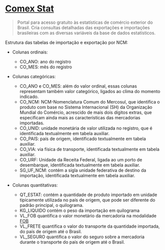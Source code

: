 # [Comex Stat](http://comexstat.mdic.gov.br/pt/home)

> Portal para acesso gratuito às estatísticas de comércio exterior do Brasil. Cria consultas detalhadas das exportações e importações brasileiras com as diversas variáveis da base de dados estatísticos.

Estrutura das tabelas de importação e exportação por NCM:  

* Colunas ordinais:
    * CO_ANO: ano do registro
    * CO_MES: mês do registro

* Colunas categóricas:
    * CO_ANO e CO_MES: além do valor ordinal, essas colunas representam também valor categórico, ligados ao clima do momento indicado.
    * CO_NCM: NCM-Nomenclatura Comum do Mercosul, que identifica o produto com base no Sistema Internacional (SH) da Organização Mundial do Comércio, acrescido de mais dois dígitos extras, que especificam ainda mais as características das mercadorias importadas.
    * CO_UNID: unidade monetária de valor utilizada no registro, que é identificada textualmente em tabela auxiliar.
    * CO_PAIS: país de origem, identificado textualmente em tabela auxiliar.
    * CO_VIA:  via física de transporte, identificada textualmente em tabela auxiliar.
    * CO_URF:  Unidade da Receita Federal, ligada ao um porto de desembarque, identificada textualmente em tabela auxiliar.
    * SG_UF_NCM: contém a sigla unidade federativa de destino da importação, identificada textualmente em tabela auxiliar.

  
* Colunas quantitativas:
    * QT_ESTAT: contém a quantidade de produto importado em unidade tipicamente utilizada no país de origem, que pode ser diferente do padrão principal, o quilograma.
    * KG_LIQUIDO contém o peso da importação em quilograma
    * VL_FOB quantifica o valor monetário da mercadoria na modalidade [FOB](https://pt.wikipedia.org/wiki/Free_on_Board#:~:text=Na%20modalidade%20FOB%2C%20o%20remetente,do%20seguro%20a%20partir%20da%C3%AD.)
    * VL_FRETE quantifica o valor do transporte da quantidade importada, do país de origem até o Brasil.
    * VL_SEGURO quantifica o valor do seguro sobre a mercadoria durante o transporte do país de origem até o Brasil.